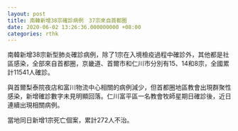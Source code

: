 ```yaml
---
layout: post
title: 南韓新增38宗確診病例　37宗來自首都圈
date: 2020-06-02 13:26:36.000000000 +08:00
categories: rthk
---
```


南韓新增38宗新型肺炎確診病例，除了1宗在入境檢疫過程中確診外，其他都是社區感染，全部來自首都圈，京畿道、首爾市和仁川市分別有15、14和8宗，全國累計11541人確診。

與首爾梨泰院夜店和富川物流中心相關的病例減少，但首都圈地區教會出現群聚性感染，新增確診數字未見明顯回落。仁川富平區一名教會牧師星期日確診後，近日連續出現相關病例。

當地同日新增1宗死亡個案，累計272人不治。
